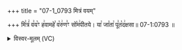 +++
title = "07-1_0793 मित्रं वयम्"

+++
मि꣣त्रं꣢ व꣣य꣡ꣳ ह꣢वामहे꣣ व꣡रु꣢ण꣣ꣳ सो꣡म꣢पीतये। या꣢ जा꣣ता꣢ पू꣣त꣡द꣢क्षसा॥ 07-1:0793 ॥

<details><summary>विस्वर-मूलम् (VC)</summary>

मित्रं वयꣳ हवामहे वरुणꣳ सोमपीतये । या जाता पूतदक्षसा ॥७९३॥
</details>